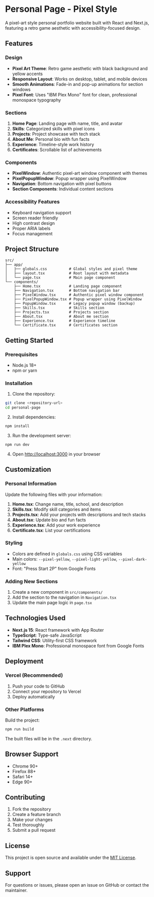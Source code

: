 # Personal Page - Pixel Style

A pixel-art style personal portfolio website built with React and Next.js, featuring a retro game aesthetic with accessibility-focused design.

## Features

### Design
- **Pixel Art Theme**: Retro game aesthetic with black background and yellow accents
- **Responsive Layout**: Works on desktop, tablet, and mobile devices
- **Smooth Animations**: Fade-in and pop-up animations for section windows
- **Pixel Font**: Uses "IBM Plex Mono" font for clean, professional monospace typography

### Sections
1. **Home Page**: Landing page with name, title, and avatar
2. **Skills**: Categorized skills with pixel icons
3. **Projects**: Project showcase with tech stack
4. **About Me**: Personal bio with fun facts
5. **Experience**: Timeline-style work history
6. **Certificates**: Scrollable list of achievements

### Components
- **PixelWindow**: Authentic pixel-art window component with themes
- **PixelPopupWindow**: Popup wrapper using PixelWindow
- **Navigation**: Bottom navigation with pixel buttons
- **Section Components**: Individual content sections

### Accessibility Features
- Keyboard navigation support
- Screen reader friendly
- High contrast design
- Proper ARIA labels
- Focus management

## Project Structure

```
src/
├── app/
│   ├── globals.css          # Global styles and pixel theme
│   ├── layout.tsx           # Root layout with metadata
│   └── page.tsx             # Main page component
└── components/
    ├── Home.tsx             # Landing page component
    ├── Navigation.tsx       # Bottom navigation bar
    ├── PixelWindow.tsx      # Authentic pixel window component
    ├── PixelPopupWindow.tsx # Popup wrapper using PixelWindow
    ├── PopupWindow.tsx      # Legacy popup window (backup)
    ├── Skills.tsx           # Skills section
    ├── Projects.tsx         # Projects section
    ├── About.tsx            # About me section
    ├── Experience.tsx       # Experience timeline
    └── Certificate.tsx      # Certificates section
```

## Getting Started

### Prerequisites
- Node.js 18+ 
- npm or yarn

### Installation

1. Clone the repository:
```bash
git clone <repository-url>
cd personal-page
```

2. Install dependencies:
```bash
npm install
```

3. Run the development server:
```bash
npm run dev
```

4. Open [http://localhost:3000](http://localhost:3000) in your browser

## Customization

### Personal Information
Update the following files with your information:

1. **Home.tsx**: Change name, title, school, and description
2. **Skills.tsx**: Modify skill categories and items
3. **Projects.tsx**: Add your projects with descriptions and tech stacks
4. **About.tsx**: Update bio and fun facts
5. **Experience.tsx**: Add your work experience
6. **Certificate.tsx**: List your certifications

### Styling
- Colors are defined in `globals.css` using CSS variables
- Main colors: `--pixel-yellow`, `--pixel-light-yellow`, `--pixel-dark-yellow`
- Font: "Press Start 2P" from Google Fonts

### Adding New Sections
1. Create a new component in `src/components/`
2. Add the section to the navigation in `Navigation.tsx`
3. Update the main page logic in `page.tsx`

## Technologies Used

- **Next.js 15**: React framework with App Router
- **TypeScript**: Type-safe JavaScript
- **Tailwind CSS**: Utility-first CSS framework
- **IBM Plex Mono**: Professional monospace font from Google Fonts

## Deployment

### Vercel (Recommended)
1. Push your code to GitHub
2. Connect your repository to Vercel
3. Deploy automatically

### Other Platforms
Build the project:
```bash
npm run build
```

The built files will be in the `.next` directory.

## Browser Support

- Chrome 90+
- Firefox 88+
- Safari 14+
- Edge 90+

## Contributing

1. Fork the repository
2. Create a feature branch
3. Make your changes
4. Test thoroughly
5. Submit a pull request

## License

This project is open source and available under the [MIT License](LICENSE).

## Support

For questions or issues, please open an issue on GitHub or contact the maintainer.
